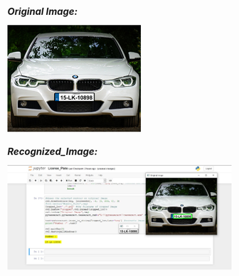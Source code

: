 
## ***_Original Image:_***

<img src="https://github.com/Godson-Thomas/Number_Plate_Recognition/blob/master/Images/BMW2.jpg" width="300"><br>



## ***_Recognized_Image:_***

<img src="https://github.com/Godson-Thomas/Number_Plate_Recognition/blob/master/Images/Recognized_Image.JPG" width="900">
